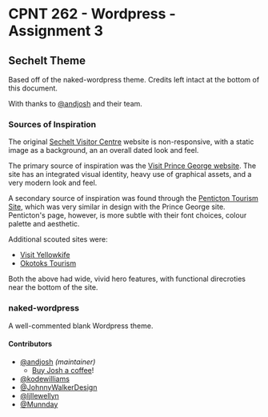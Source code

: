 # CPNT 262 - Wordpress - Assignment 3 

## Sechelt Theme

Based off of the naked-wordpress theme. Credits left intact at the bottom of this document. 

With thanks to [@andjosh][0] and their team. 

### Sources of Inspiration 

The original [Sechelt Visitor Centre][9] website is non-responsive, with a static image 
as a background, an an overall dated look and feel. 

The primary source of inspiration was the [Visit Prince George website][5]. The site has 
an integrated visual identity, heavy use of graphical assets, and a very modern look 
and feel. 

A secondary source of inspiration was found through the [Penticton Tourism Site][8], which
was very similar in design with the Prince George site. Penticton's page, however, is more
subtle with their font choices, colour palette and aesthetic. 

Additional scouted sites were: 
* [Visit Yellowkife][7]
* [Okotoks Tourism][6]

Both the above had wide, vivid hero features, with functional direcroties near the 
bottom of the site. 

### naked-wordpress

A well-commented blank Wordpress theme.

#### Contributors
- [@andjosh][0] _(maintainer)_
  - [Buy Josh a coffee](https://www.buymeacoffee.com/andjosh)!
- [@kodewilliams][1]
- [@JohnnyWalkerDesign][2]
- [@ljllewellyn][3]
- [@Munnday][4]

[0]: https://github.com/andjosh
[1]: https://github.com/kodewilliams
[2]: https://github.com/JohnnyWalkerDesign
[3]: https://github.com/ljllewellyn
[4]: https://github.com/Munnday

[5]: https://tourismpg.com/
[6]: https://www.okotokstourism.ca/
[7]: https://www.yellowknife.ca/en/index.asp
[8]: https://www.visitpenticton.com/
[9]: http://www.secheltvisitorcentre.com/
